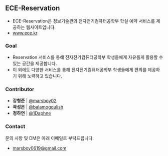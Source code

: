 ## ECE-Reservation

- ECE-Reservation은 정보기술관의 전자전기컴퓨터공학부 학실 예약 서비스를 제공하는 웹사이트입니다.
- www.ece.kr

### Goal

- Reservation 서비스를 통해 전자전기컴퓨터공학부 학생들에게 자유롭게 활용할 수 있는 공간을 제공합니다.
- 이 외에도 다양한 서비스를 통해 전자전기컴퓨터공학부 학생들에게 편의를 제공하기 위해 노력하고 있습니다.

### Contributor

- **강형준** | [@marsboy02](https://github.com/marsboy02) 
- **곽성은** | [@balamogoulish](https://github.com/balamogoulish)
- **정하연** | [@1Daphne](https://github.com/1Daphne)

### Contact

문의 사항 및 DM은 아래 이메일로 부탁드립니다.
- marsboy0619@gmail.com
